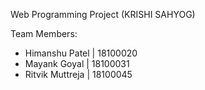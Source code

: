 Web Programming Project
(KRISHI SAHYOG)

Team Members:
* Himanshu Patel | 18100020
* Mayank Goyal | 18100031
* Ritvik Muttreja | 18100045
